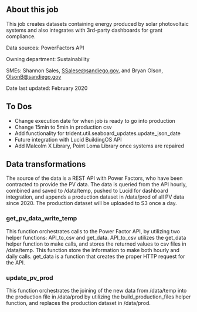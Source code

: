 ## About this job

This job creates datasets containing energy produced by solar photovoltaic systems and also integrates with 3rd-party dashboards for grant compliance.

Data sources: PowerFactors API

Owning department: Sustainability

SMEs: Shannon Sales, SSalese@sandiego.gov, and Bryan Olson, OlsonB@sandiego.gov

Date last updated: February 2020

## To Dos

- Change execution date for when job is ready to go into production
- Change 15min to 5min in production csv
- Add functionality for trident.util.seaboard_updates.update_json_date
- Future integration with Lucid BuildingOS API
- Add Malcolm X Library, Point Loma Library once systems are repaired

## Data transformations

The source of the data is a REST API with Power Factors, who have been contracted to provide the PV data. The data is queried from the API hourly, combined and saved to /data/temp, pushed to Lucid for dashboard integration, and appends a production dataset in /data/prod of all PV data since 2020. The production dataset will be uploaded to S3 once a day. 

### get_pv_data_write_temp

This function orchestrates calls to the Power Factor API, by utilizing two helper functions: API_to_csv and get_data. API_to_csv utilizes the get_data helper function to make calls, and stores the returned values to csv files in /data/temp. This function store the information to make both hourly and daily calls. get_data is a function that creates the proper HTTP request for the API.

### update_pv_prod

This function orchestrates the joining of the new data from /data/temp into the production file in /data/prod by utilizing the build_production_files helper function, and replaces the production dataset in /data/prod. 